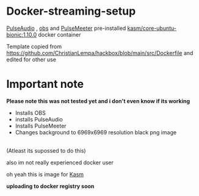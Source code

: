 # Docker-streaming-setup
[PulseAudio](https://github.com/pulseaudio/pulseaudio) , [obs](https://github.com/obsproject/obs-studio) and [PulseMeeter](https://github.com/theRealCarneiro/pulsemeeter#installation) pre-installed [kasm/core-ubuntu-bionic:1.10.0](https://hub.docker.com/r/kasmweb/core-ubuntu-bionic) docker container

Template copied from https://github.com/ChristianLempa/hackbox/blob/main/src/Dockerfile and edited for other use


# Important note
**Please note this was not tested yet and i don't even know if its working**

- Installs OBS
- installs PulseAudio
- Installs PulseMeeter
- Changes background to 6969x6969 resolution black png image
<br>
(Atleast its supossed to do this)

also im not really experienced docker user

oh yeah this is image for [Kasm](https://www.kasmweb.com/)


**uploading to docker registry soon**
